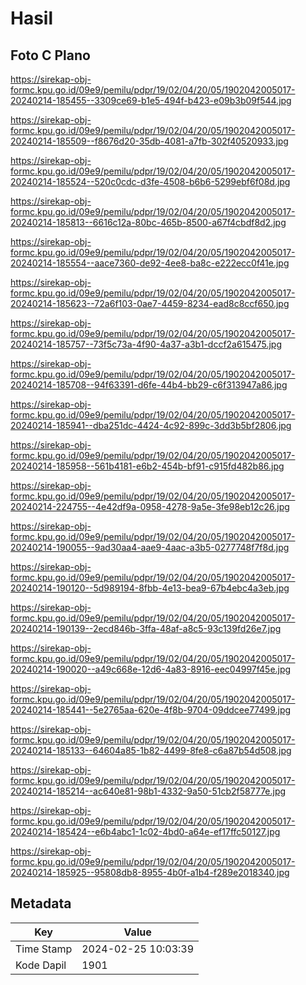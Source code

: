 # Hasil

## Foto C Plano

https://sirekap-obj-formc.kpu.go.id/09e9/pemilu/pdpr/19/02/04/20/05/1902042005017-20240214-185455--3309ce69-b1e5-494f-b423-e09b3b09f544.jpg

https://sirekap-obj-formc.kpu.go.id/09e9/pemilu/pdpr/19/02/04/20/05/1902042005017-20240214-185509--f8676d20-35db-4081-a7fb-302f40520933.jpg

https://sirekap-obj-formc.kpu.go.id/09e9/pemilu/pdpr/19/02/04/20/05/1902042005017-20240214-185524--520c0cdc-d3fe-4508-b6b6-5299ebf6f08d.jpg

https://sirekap-obj-formc.kpu.go.id/09e9/pemilu/pdpr/19/02/04/20/05/1902042005017-20240214-185813--6616c12a-80bc-465b-8500-a67f4cbdf8d2.jpg

https://sirekap-obj-formc.kpu.go.id/09e9/pemilu/pdpr/19/02/04/20/05/1902042005017-20240214-185554--aace7360-de92-4ee8-ba8c-e222ecc0f41e.jpg

https://sirekap-obj-formc.kpu.go.id/09e9/pemilu/pdpr/19/02/04/20/05/1902042005017-20240214-185623--72a6f103-0ae7-4459-8234-ead8c8ccf650.jpg

https://sirekap-obj-formc.kpu.go.id/09e9/pemilu/pdpr/19/02/04/20/05/1902042005017-20240214-185757--73f5c73a-4f90-4a37-a3b1-dccf2a615475.jpg

https://sirekap-obj-formc.kpu.go.id/09e9/pemilu/pdpr/19/02/04/20/05/1902042005017-20240214-185708--94f63391-d6fe-44b4-bb29-c6f313947a86.jpg

https://sirekap-obj-formc.kpu.go.id/09e9/pemilu/pdpr/19/02/04/20/05/1902042005017-20240214-185941--dba251dc-4424-4c92-899c-3dd3b5bf2806.jpg

https://sirekap-obj-formc.kpu.go.id/09e9/pemilu/pdpr/19/02/04/20/05/1902042005017-20240214-185958--561b4181-e6b2-454b-bf91-c915fd482b86.jpg

https://sirekap-obj-formc.kpu.go.id/09e9/pemilu/pdpr/19/02/04/20/05/1902042005017-20240214-224755--4e42df9a-0958-4278-9a5e-3fe98eb12c26.jpg

https://sirekap-obj-formc.kpu.go.id/09e9/pemilu/pdpr/19/02/04/20/05/1902042005017-20240214-190055--9ad30aa4-aae9-4aac-a3b5-0277748f7f8d.jpg

https://sirekap-obj-formc.kpu.go.id/09e9/pemilu/pdpr/19/02/04/20/05/1902042005017-20240214-190120--5d989194-8fbb-4e13-bea9-67b4ebc4a3eb.jpg

https://sirekap-obj-formc.kpu.go.id/09e9/pemilu/pdpr/19/02/04/20/05/1902042005017-20240214-190139--2ecd846b-3ffa-48af-a8c5-93c139fd26e7.jpg

https://sirekap-obj-formc.kpu.go.id/09e9/pemilu/pdpr/19/02/04/20/05/1902042005017-20240214-190020--a49c668e-12d6-4a83-8916-eec04997f45e.jpg

https://sirekap-obj-formc.kpu.go.id/09e9/pemilu/pdpr/19/02/04/20/05/1902042005017-20240214-185441--5e2765aa-620e-4f8b-9704-09ddcee77499.jpg

https://sirekap-obj-formc.kpu.go.id/09e9/pemilu/pdpr/19/02/04/20/05/1902042005017-20240214-185133--64604a85-1b82-4499-8fe8-c6a87b54d508.jpg

https://sirekap-obj-formc.kpu.go.id/09e9/pemilu/pdpr/19/02/04/20/05/1902042005017-20240214-185214--ac640e81-98b1-4332-9a50-51cb2f58777e.jpg

https://sirekap-obj-formc.kpu.go.id/09e9/pemilu/pdpr/19/02/04/20/05/1902042005017-20240214-185424--e6b4abc1-1c02-4bd0-a64e-ef17ffc50127.jpg

https://sirekap-obj-formc.kpu.go.id/09e9/pemilu/pdpr/19/02/04/20/05/1902042005017-20240214-185925--95808db8-8955-4b0f-a1b4-f289e2018340.jpg


## Metadata

| Key        | Value               |
| ---------- | ------------------- |
| Time Stamp | 2024-02-25 10:03:39 |
| Kode Dapil | 1901                |




